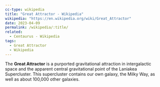 ```yaml
---
cc-type: wikipedia
title: "Great Attractor - Wikipedia"
wikipedia: "https://en.wikipedia.org/wiki/Great_Attractor"
date: 2023-04-09
permalink: /wikipedia/:title/
related:
  - Centaurus - Wikipedia
tags:
  - Great Attractor
  - Wikipedia
---
```

The **Great Attractor** is a purported gravitational attraction in intergalactic space and the apparent central gravitational point of the Laniakea Supercluster. This supercluster contains our own galaxy, the Milky Way, as well as about 100,000 other galaxies.